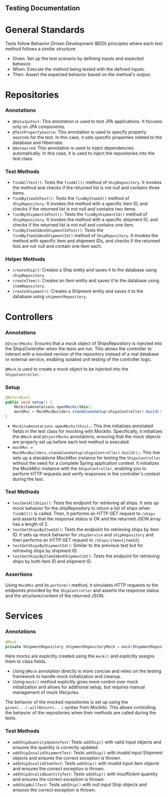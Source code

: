 ## Testing Documentation

# General Standards

Tests follow Behavior-Driven Development (BDD) principles where each test method follows a similar structure:

- Given: Set up the test scenario by defining inputs and expected behavior.
- When: Execute the method being tested with the defined inputs.
- Then: Assert the expected behavior based on the method's output.

# Repositories

### Annotations

- `@DataJpaTest`: This annotation is used to test JPA applications. It focuses only on JPA components.
- `@TestPropertySource`: This annotation is used to specify property sources for the test.
  In this case, it sets specific properties related to the database and Hibernate.
- `@Autowired`: This annotation is used to inject dependencies automatically.
  In this case, it is used to inject the repositories into the test class.

### Test Methods

- `findAllTest()`: Tests the `findAll()` method of `ShipRepository`.
  It invokes the method and checks if the returned list is not null and contains three items.
- `findByItemIdTest()`: Tests the `findByItemId()` method of `ShipRepository`.
  It invokes the method with a specific item ID,
  and checks if the returned list is not null and contains two items.
- `findByShipmentIdTest()`: Tests the `findByShipmentId()` method of `ShipRepository`.
  It invokes the method with a specific shipment ID,
  and checks if the returned list is not null and contains one item.
- `findByItemIdAndShipmentIdTest()`: Tests the `findByItemIdAndShipmentId()` method of `ShipRepository`.
  It invokes the method with specific item and shipment IDs,
  and checks if the returned lists are not null and contain one item each.

### Helper Methods

- `createShip()`: Creates a Ship entity and saves it to the database using `shipRepository`.
- `createItem()`: Creates an Item entity and saves it to the database using `itemRepository`.
- `createShipment()`: Creates a Shipment entity and saves it to the database using `shipmentRepository`.

# Controllers

### Annotations

`@InjectMocks`: Ensures that a mock object of ShipsRepository is injected into the ShipsController when the tests are
run. This allows the controller to interact with a mocked version of the repository instead of a real database or
external service, enabling isolated unit testing of the controller logic.

`@Mock` is used to create a mock object to be injected into the `ShipsController`.

### Setup

```java
@BeforeEach
public void setup() {
    MockitoAnnotations.openMocks(this);
    mockMvc = MockMvcBuilders.standaloneSetup(shipsController).build();
}
```

- `MockitoAnnotations.openMocks(this);`: This line initializes annotated fields in the test class for mocking with
  Mockito.
  Specifically, it initializes the `@Mock` and `@InjectMocks` annotations, ensuring that the mock objects are
  properly set up before each test method is executed.
- `mockMvc = MockMvcBuilders.standaloneSetup(shipsController).build();`: This line sets up a standalone MockMvc
  instance for testing the `ShipsController` without the need for a complete Spring application context.
  It initializes the MockMvc instance with the `ShipsController`,
  enabling you to perform HTTP requests and verify responses in the controller's context during the test.

### Test Methods

- `testGetAllShips()`: Tests the endpoint for retrieving all ships.
  It sets up mock behavior for the shipRepository to return a list of ships when `findAll()` is called.
  Then, it performs an HTTP GET request to `/ships`
  and asserts that the response status is OK and the returned JSON array has a length of 2.
- `testGetShipsByItemId()`: Tests the endpoint for retrieving ships by item ID. It sets up mock behavior
  for `shipService` and `shipRepository` and then performs an HTTP GET request to `/ships/item={itemId}`.
- `testGetShipsByShipmentId()`: Similar to the previous test but for retrieving ships by shipment ID.
- `testGetShipsByItemIdAndShipmentId()`: Tests the endpoint for retrieving ships by both item ID and shipment ID.

### Assertions

Using `MockMvc` and its `perform()` method,
it simulates HTTP requests to the endpoints provided by the `ShipController`
and asserts the response status and the structure/content of the returned JSON.

# Services

### Annotations

```java
@Mock
private ShipmentRepository shipmentRepositoryMock = mock(ShipmentRepository.class);
```

Here mocks are explicitly created using the `mock()` and explicitly assigns them to class fields.

- Using `@Mock` annotation directly is more concise
  and relies on the testing framework to handle mock initialization and cleanup.
- Using `mock()` method explicitly gives more control over mock initialization and allows for additional setup,
  but requires manual management of mock lifecycles.

The behavior of the mocked repositories is set up using the `given(...).willReturn(...)` syntax from Mockito.
This allows controlling the behavior of the repositories when their methods are called during the tests.

### Test Methods

- `addShipQuantityUpdateTest`: Tests `addShip()` with valid input objects 
  and ensures the quantity is correctly updated.
- `addShipInvalidShipmentTest`: Tests `addShip()` with invalid input Shipment objects 
  and ensures the correct exception is thrown.
- `addShipInvalidItemTest`: Tests `addShip()` with invalid input item objects 
  and ensures the correct exception is thrown.
- `addShipInvalidQuantityTest`: Tests `addShip()` with insufficient quantity 
  and ensures the correct exception is thrown.
- `addShipNullTest`: Tests `addShip()` with null input Ship objects 
  and ensures the correct exception is thrown.
